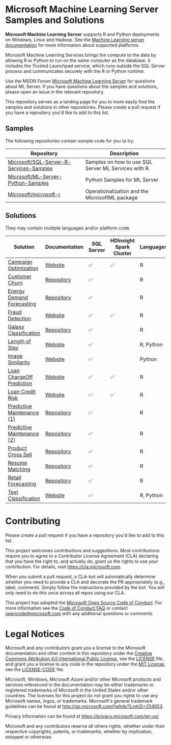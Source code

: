 

# Microsoft Machine Learning Server Samples and Solutions

**Microsoft Machine Learning Server** supports R and Python deployments on Windows, Linux and Hadoop. See the [Machine Learning server documentation](https://docs.microsoft.com/en-us/machine-learning-server/install/r-server-install-supported-platforms) for more information about supported platforms.

Microsoft Machine Learning Services brings the compute to the data by allowing R or Python to run on the same computer as the database. It includes the Trusted Launchpad service, which runs outside the SQL Server process and communicates securely with the R or Python runtime.

Use the MSDN Forum [Microsoft Machine Learning Server]( https://social.msdn.microsoft.com/Forums/en-US/home?forum=MicrosoftR) for questions about ML Server. If you have questions about the samples and solutions, please open an issue in the relevant repository.

This repository serves as a landing page for you to more easily find the samples and solutions in other repositories. Please create a pull request if you have a repository you'd like to add to this list.

## Samples
The following repositories contain sample code for you to try.

| Repository | Description |
|---|---|
| [Microsoft/SQL-Server-R-Services-Samples](https://github.com/Microsoft/SQL-Server-R-Services-Samples) | Samples on how to use SQL Server ML Services with R. |
| [Microsoft/ML-Server-Python-Samples](https://github.com/Microsoft/ML-Server-Python-Samples) | Python Samples for ML Server |
| [Microsoft/microsoft-r](https://github.com/Microsoft/microsoft-r) | Operationalization and the MicrosoftML package  |

## Solutions
They may contain multiple languages and/or platform code.

| Solution |  Documentation | SQL Server | HDInsight Spark Cluster | Languages |
|---|--|--|--|--|
|[Campaign Optimization](https://github.com/Microsoft/r-server-campaign-optimization) |[Website](https://microsoft.github.io/r-server-campaign-optimization/) |     :white_check_mark:|:white_check_mark:| R |
|[Customer Churn](https://github.com/Microsoft/SQL-Server-R-Services-Samples/blob/master/Churn)|[Repository](https://github.com/Microsoft/SQL-Server-R-Services-Samples/blob/master/Churn)|:white_check_mark:||R|
|[Energy Demand Forecasting](https://github.com/Microsoft/SQL-Server-R-Services-Samples/blob/master/EnergyDemandForecasting)|[Repository](https://github.com/Microsoft/SQL-Server-R-Services-Samples/blob/master/EnergyDemandForecasting)|:white_check_mark:||R|
|[Fraud Detection](https://github.com/Microsoft/r-server-fraud-detection) |[Website](https://microsoft.github.io/r-server-fraud-detection/) | :white_check_mark:| :white_check_mark:  | R |
|[Galaxy Classification](https://github.com/Microsoft/SQL-Server-R-Services-Samples/blob/master/Galaxies)|[Repository](https://github.com/Microsoft/SQL-Server-R-Services-Samples/blob/master/Galaxies)|:white_check_mark:||R|
|[Length of Stay](https://github.com/Microsoft/r-server-hospital-length-of-stay) |[Website](https://microsoft.github.io/r-server-hospital-length-of-stay/) | :white_check_mark:| | R, Python |
|[Image Similarity](https://github.com/Microsoft/ml-server-image-similarity) |[Website](https://microsoft.github.io/ml-server-image-similarity/) | :white_check_mark:| | Python |
|[Loan ChargeOff Prediction](https://github.com/Microsoft/r-server-loan-chargeoff) |[Website](https://microsoft.github.io//r-server-loan-chargeoff/) |   :white_check_mark:| :white_check_mark:  | R |
|[Loan Credit Risk](https://github.com/Microsoft/r-server-loan-credit-risk) |[Website](https://microsoft.github.io/r-server-loan-credit-risk/) | :white_check_mark:| :white_check_mark: | R |
|[Predictive Maintenance (1)](https://github.com/Microsoft/SQL-Server-R-Services-Samples/blob/master/PredictiveMaintenance)|[Repository](https://github.com/Microsoft/SQL-Server-R-Services-Samples/blob/master/PredictiveMaintenance)|:white_check_mark:||R|
|[Predictive Maintenance (2)](https://github.com/Microsoft/SQL-Server-R-Services-Samples/blob/master/PredictiveMaintenanceModelingGuide)|[Repository](https://github.com/Microsoft/SQL-Server-R-Services-Samples/blob/master/PredictiveMaintenanceModelingGuide)|:white_check_mark:||R|
|[Product Cross Sell](https://github.com/Microsoft/SQL-Server-R-Services-Samples/blob/master/ProductCrossSell)|[Repository](https://github.com/Microsoft/SQL-Server-R-Services-Samples/blob/master/ProductCrossSell)|:white_check_mark:||R|
|[Resume Matching](https://github.com/Microsoft/SQL-Server-R-Services-Samples/blob/master/SQLOptimizationTips)|[Repository](https://github.com/Microsoft/SQL-Server-R-Services-Samples/blob/master/SQLOptimizationTips)| :white_check_mark:||R|
|[Retail Forecasting](https://github.com/Microsoft/SQL-Server-R-Services-Samples/blob/master/RetailForecasting)|[Repository](https://github.com/Microsoft/SQL-Server-R-Services-Samples/blob/master/RetailForecasting)|:white_check_mark:||R|
|[Text Classification](https://github.com/Microsoft/ml-server-text-classification) |[Website](https://microsoft.github.io/ml-server-text-classification/) |   :white_check_mark:| | R, Python |

# Contributing

Please create a pull request if you have a repository you'd like to add to this list. 

This project welcomes contributions and suggestions.  Most contributions require you to agree to a
Contributor License Agreement (CLA) declaring that you have the right to, and actually do, grant us
the rights to use your contribution. For details, visit https://cla.microsoft.com.

When you submit a pull request, a CLA-bot will automatically determine whether you need to provide
a CLA and decorate the PR appropriately (e.g., label, comment). Simply follow the instructions
provided by the bot. You will only need to do this once across all repos using our CLA.

This project has adopted the [Microsoft Open Source Code of Conduct](https://opensource.microsoft.com/codeofconduct/).
For more information see the [Code of Conduct FAQ](https://opensource.microsoft.com/codeofconduct/faq/) or
contact [opencode@microsoft.com](mailto:opencode@microsoft.com) with any additional questions or comments.

# Legal Notices

Microsoft and any contributors grant you a license to the Microsoft documentation and other content
in this repository under the [Creative Commons Attribution 4.0 International Public License](https://creativecommons.org/licenses/by/4.0/legalcode),
see the [LICENSE](LICENSE) file, and grant you a license to any code in the repository under the [MIT License](https://opensource.org/licenses/MIT), see the
[LICENSE-CODE](LICENSE-CODE) file.

Microsoft, Windows, Microsoft Azure and/or other Microsoft products and services referenced in the documentation
may be either trademarks or registered trademarks of Microsoft in the United States and/or other countries.
The licenses for this project do not grant you rights to use any Microsoft names, logos, or trademarks.
Microsoft's general trademark guidelines can be found at http://go.microsoft.com/fwlink/?LinkID=254653.

Privacy information can be found at https://privacy.microsoft.com/en-us/

Microsoft and any contributors reserve all others rights, whether under their respective copyrights, patents,
or trademarks, whether by implication, estoppel or otherwise.
